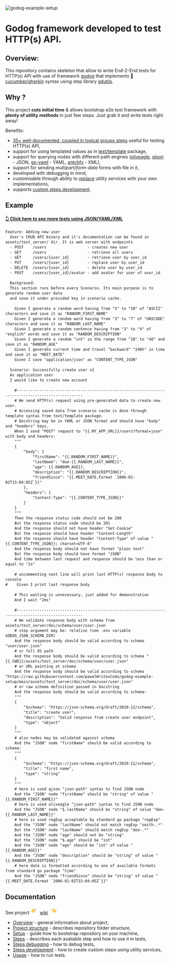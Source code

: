 ![godog-example-setup](https://github.com/pawelWritesCode/godog-example-setup/actions/workflows/go.yml/badge.svg)

# Godog framework developed to test HTTP(s) API.

## Overview:

This repository contains skeleton that allow to write End-2-End tests for HTTP(s) API with use of framework [godog](https://github.com/cucumber/godog)
that implements 🥒[cucumber/gherkin](https://cucumber.io/docs/gherkin/) syntax using step library [gdutils](https://github.com/pawelWritesCode/gdutils).

## Why ?
This project **cuts initial time** & allows bootstrap e2e test framework with **plenty of
utility methods** in just few steps. Just grab it and write tests right away!

Benefits:
* [35+ well-documented, coupled in logical groups steps](https://github.com/pawelWritesCode/godog-example-setup/wiki/Steps) useful for testing HTTP(s) API,
* support for using templated values as in [text/template](https://pkg.go.dev/text/template) package,
* support for querying nodes with different path engines ([oliveagle](https://github.com/oliveagle/jsonpath), [qjson](https://github.com/pawelWritesCode/qjson) - JSON, [go-yaml](https://github.com/goccy/go-yaml) - YAML, [antchfx](https://github.com/antchfx/xmlquery) - XML),
* support for sending _multipart/form-data_ forms with file in it,
* developed with debugging in mind,
* customisable through ability to [replace](https://github.com/pawelWritesCode/godog-example-setup/blob/main/main_test.go#L58) utility services with your own implementations,
* supports [custom steps development](https://github.com/pawelWritesCode/godog-example-setup/wiki/Steps-development).

## Example

#### [👆 Click here to see more tests using JSON/YAML/XML](https://github.com/pawelWritesCode/godog-example-setup/blob/main/features/test_server)

```cucumber
Feature: Adding new user
  User's CRUD API binary and it's documentation can be found in assets/test_server/ dir. It is web server with endpoints
  - POST    /users                  - creates new user
  - GET     /users                  - retrieve all users
  - GET     /users/{user_id}        - retrieve user by user_id
  - PUT     /users/{user_id}        - replace user by user_id
  - DELETE  /users/{user_id}        - delete user by user_id
  - POST    /users/{user_id}/avatar - add avatar for user of user_id

  Background:
  This section runs before every Scenario. Its main purpose is to generate random user data
  and save it under provided key in scenario cache.

    Given I generate a random word having from "5" to "10" of "ASCII" characters and save it as "RANDOM_FIRST_NAME"
    Given I generate a random word having from "3" to "7" of "UNICODE" characters and save it as "RANDOM_LAST_NAME"
    Given I generate a random sentence having from "3" to "4" of "english" words and save it as "RANDOM_DESCRIPTION"
    Given I generate a random "int" in the range from "18" to "48" and save it as "RANDOM_AGE"
    Given I generate current time and travel "backward" "240h" in time and save it as "MEET_DATE"
    Given I save "application/json" as "CONTENT_TYPE_JSON"

  Scenario: Successfully create user v1
  As application user
  I would like to create new account

    #---------------------------------------------------------------------------------------------------
    # We send HTTP(s) request using pre-generated data to create new user.
    # Accessing saved data from scenario cache is done through template syntax from text/template package.
    # Docstring may be in YAML or JSON format and should have "body" and "headers" keys.
    When I send "POST" request to "{{.MY_APP_URL}}/users?format=json" with body and headers:
    """
    {
        "body": {
            "firstName": "{{.RANDOM_FIRST_NAME}}",
            "lastName": "doe-{{.RANDOM_LAST_NAME}}",
            "age": {{.RANDOM_AGE}},
            "description": "{{.RANDOM_DESCRIPTION}}",
            "friendSince": "{{.MEET_DATE.Format `2006-01-02T15:04:05Z`}}"
        },
        "headers": {
            "Content-Type": "{{.CONTENT_TYPE_JSON}}"
        }
    }
    """
    Then the response status code should not be 200
    But the response status code should be 201
    And the response should not have header "Set-Cookie"
    But the response should have header "Content-Length"
    And the response should have header "Content-Type" of value "{{.CONTENT_TYPE_JSON}}; charset=UTF-8"
    And the response body should not have format "plain text"
    But the response body should have format "JSON"
    And time between last request and response should be less than or equal to "2s"

    # uncommenting next line will print last HTTP(s) response body to console
#    Given I print last response body

    # This waiting is unnecessary, just added for demonstration
    And I wait "2ms"

    #---------------------------------------------------------------------------------------------------
    # We validate response body with schema from assets/test_server/doc/schema/user/user.json
    # step argument may be: relative (see .env variable GODOG_JSON_SCHEMA_DIR)
    And the response body should be valid according to schema "user/user.json"
    # or full OS path
    And the response body should be valid according to schema "{{.CWD}}/assets/test_server/doc/schema/user/user.json"
    # or URL pointing at schema
    And the response body should be valid according to schema "https://raw.githubusercontent.com/pawelWritesCode/godog-example-setup/main/assets/test_server/doc/schema/user/user.json"
    # or raw schema definition passed in Docstring
    And the response body should be valid according to schema:
    """
    {
        "$schema": "https://json-schema.org/draft/2020-12/schema",
        "title": "create user",
        "description": "Valid response from create user endpoint",
        "type": "object"
    }
    """
    # also nodes may be validated against schema
    And the "JSON" node "firstName" should be valid according to schema:
    """
    {
        "$schema": "https://json-schema.org/draft/2020-12/schema",
        "title": "first name",
        "type": "string"
    }
    """
    # here is used qjson "json-path" syntax to find JSON node
    And the "JSON" node "firstName" should be "string" of value "{{.RANDOM_FIRST_NAME}}"
    # here is used oliveagle "json-path" syntax to find JSON node
    And the "JSON" node "$.lastName" should be "string" of value "doe-{{.RANDOM_LAST_NAME}}"
    # here is used regExp acceptable by standard go package "regExp"
    And the "JSON" node "lastName" should not match regExp "smith-.*"
    But the "JSON" node "lastName" should match regExp "doe-.*"
    And the "JSON" node "age" should not be "string"
    But the "JSON" node "$.age" should be "int"
    And the "JSON" node "age" should be "int" of value "{{.RANDOM_AGE}}"
    And the "JSON" node "description" should be "string" of value "{{.RANDOM_DESCRIPTION}}"
    # here date is formatted according to one of available formats from standard go package "time"
    And the "JSON" node "friendSince" should be "string" of value "{{.MEET_DATE.Format `2006-01-02T15:04:05Z`}}"
```

## Documentation

See project ![hand pointing right](assets/gifs/hand-pointing-right.gif)  [wiki](https://github.com/pawelWritesCode/godog-example-setup/wiki)  ![hand pointing left](assets/gifs/hand-pointing-left.gif)

* [Overview](https://github.com/pawelWritesCode/godog-example-setup/wiki/Overview) - general information about project,
* [Project structure](https://github.com/pawelWritesCode/godog-example-setup/wiki/Project-structure) - describes repository folder structure,
* [Setup](https://github.com/pawelWritesCode/godog-example-setup/wiki/Set-up) - guide how to bootstrap repository on your machine,
* [Steps](https://github.com/pawelWritesCode/godog-example-setup/wiki/Steps) - describes each available step and how to use it in tests,
* [Steps debugging](https://github.com/pawelWritesCode/godog-example-setup/wiki/Steps-debugging) - how to debug tests,
* [Steps development](https://github.com/pawelWritesCode/godog-example-setup/wiki/Steps-development) - how to create custom steps using utility services,
* [Usage](https://github.com/pawelWritesCode/godog-example-setup/wiki/Usage) - how to run tests.